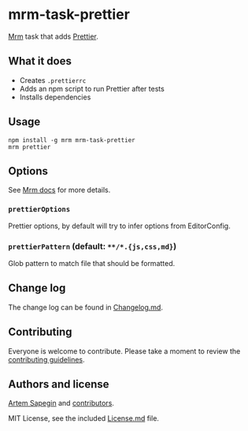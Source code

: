 # mrm-task-prettier

[Mrm](https://github.com/sapegin/mrm) task that adds [Prettier](https://prettier.io/).

## What it does

* Creates `.prettierrc`
* Adds an npm script to run Prettier after tests
* Installs dependencies

## Usage

```
npm install -g mrm mrm-task-prettier
mrm prettier
```

## Options

See [Mrm docs](https://github.com/sapegin/mrm#usage) for more details.

### `prettierOptions`

Prettier options, by default will try to infer options from EditorConfig.

### `prettierPattern` (default: `**/*.{js,css,md}`)

Glob pattern to match file that should be formatted.

## Change log

The change log can be found in [Changelog.md](Changelog.md).

## Contributing

Everyone is welcome to contribute. Please take a moment to review the [contributing guidelines](../../Contributing.md).

## Authors and license

[Artem Sapegin](http://sapegin.me) and [contributors](https://github.com/sapegin/mrm-tasks/graphs/contributors).

MIT License, see the included [License.md](License.md) file.
